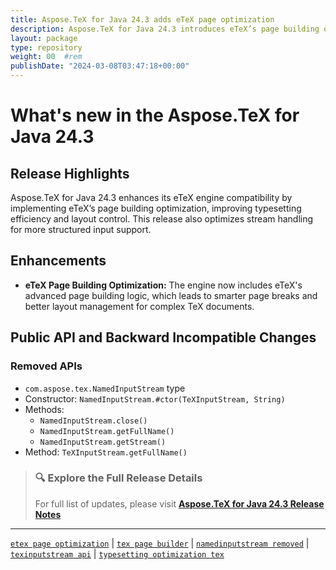 ```yaml
---
title: Aspose.TeX for Java 24.3 adds eTeX page optimization
description: Aspose.TeX for Java 24.3 introduces eTeX’s page building optimization and improves input stream APIs for enhanced typesetting performance.
layout: package
type: repository
weight: 00	#rem
publishDate: "2024-03-08T03:47:18+00:00"
---
```


# What's new in the Aspose.TeX for Java 24.3

## Release Highlights

Aspose.TeX for Java 24.3 enhances its eTeX engine compatibility by implementing eTeX’s page building optimization, improving typesetting efficiency and layout control. This release also optimizes stream handling for more structured input support.

## Enhancements

- **eTeX Page Building Optimization:**
  The engine now includes eTeX's advanced page building logic, which leads to smarter page breaks and better layout management for complex TeX documents.

## Public API and Backward Incompatible Changes

### Removed APIs

- `com.aspose.tex.NamedInputStream` type
- Constructor: `NamedInputStream.#ctor(TeXInputStream, String)`
- Methods: 
  - `NamedInputStream.close()`
  - `NamedInputStream.getFullName()`
  - `NamedInputStream.getStream()`
- Method: `TeXInputStream.getFullName()`

> ### 🔍 Explore the Full Release Details
>
> For full list of updates, please visit **[Aspose.TeX for Java 24.3 Release Notes](https://releases.aspose.com/tex/java/release-notes/2024/aspose-tex-for-java-24-3-release-notes/)**

---

[`etex page optimization`](https://search.aspose.com/q/etex-page-optimization.html) | [`tex page builder`](https://search.aspose.com/q/tex-page-builder.html) | [`namedinputstream removed`](https://search.aspose.com/q/namedinputstream-removed.html) | [`texinputstream api`](https://search.aspose.com/q/texinputstream-api.html) | [`typesetting optimization tex`](https://search.aspose.com/q/typesetting-optimization-tex.html)
